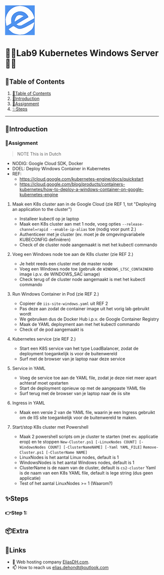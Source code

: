 ![logo](/Images/logo.png)
# 💙🤍Lab9 Kubernetes Windows Server🤍💙

## 📘Table of Contents

1. [📘Table of Contents](#📘table-of-contents)
2. [🖖Introduction](#🖖introduction)
3. [📝Assignment](#📝assignment)
4. [✨Steps](#✨steps)

---

## 🖖Introduction



### 📝Assignment 
> NOTE This is in Dutch

- NODIG: Google Cloud SDK, Docker
- DOEL: Deploy Windows Container in Kubernetes
- REF: 
    - https://cloud.google.com/kubernetes-engine/docs/quickstart
    - https://cloud.google.com/blog/products/containers-kubernetes/how-to-deploy-a-windows-container-on-google-kubernetes-engine

1. Maak een K8s cluster aan in de Google Cloud (zie REF 1, tot "Deploying an application to the cluster")
    - Installeer kubectl op je laptop
    - Maak een K8s cluster aan met 1 node, voeg opties `--release-channel=rapid --enable-ip-alias` toe (nodig voor punt 2.)
    - Authenticeer met je cluster (ev. moet je de omgevingvariabele KUBECONFIG definiëren)
    - Check of de cluster node aangemaakt is met het kubectl commando

2. Voeg een Windows node toe aan de K8s cluster (zie REF 2.)
    - Je hebt reeds een cluster met de master node
    - Voeg een Windows node toe (gebruik de `WINDOWS_LTSC_CONTAINERD` image i.p.v. de WINDOWS_SAC iamage)
    - Check terug of de cluster node aangemaakt is met het kubectl commando

3. Run Windows Container in Pod (zie REF 2.)
    - Copieer de `iis-site-windows.yaml` uit REF 2
    - Pas deze aan zodat de container image uit het vorig lab gebruikt wordt
    - We gebruiken dus de Docker Hub i.p.v. de Google Container Registry
    - Maak de YAML deployment aan met het kubectl commando
    - Check of de pod aangemaakt is

4. Kubernetes service (zie REF 2.)
    - Start een K8S service van het type LoadBalancer, zodat de deployment toegankelijk is voor de buitenwereld
    - Surf met de browser van je laptop naar deze service

5. Service in YAML
    - Voeg de service toe aan de YAML file, zodat je deze niet meer apart achteraf moet opstarten
    - Start de deployment opnieuw op met de aangepaste YAML file
    - Surf terug met de browser van je laptop naar de iis site

6. Ingress in YAML
    - Maak een versie 2 van de YAML file, waarin je een Ingress gebruikt om de IIS site toegankelijk voor de buitenwereld te maken.

7. Start/stop K8s cluster met Powershell
    - Maak 2 powershell scripts om je cluster te starten (met ev. applicatie erop) en te stoppen
        `New-Cluster.ps1 [-LinuxNodes COUNT] [-WindowsNodes COUNT] [-ClusterNameNAME] [-Yaml YAML_FILE]`
        `Remove-Cluster.ps1 [-ClusterName NAME]`
    - LinuxNodes is het aantal Linux nodes, default is 1
    - WindowsNodes is het aantal Windows nodes, default is 1
    - ClusterName is de naam van de cluster, default is `cs2-cluster` Yaml is de naam van een K8s YAML file, default is lege string (dus geen applicatie) 
    - Test of het aantal LinuxNodes >= 1 (Waarom?)

## ✨Steps

### 👉Step 1:









## 📦Extra


## 🔗Links
- 👯 Web hosting company [EliasDH.com](https://eliasdh.com).
- 📫 How to reach us elias.dehondt@outlook.com